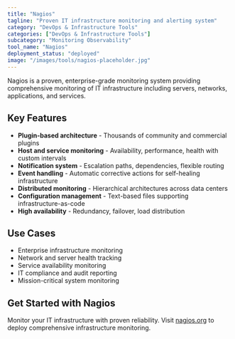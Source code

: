 ```yaml
---
title: "Nagios"
tagline: "Proven IT infrastructure monitoring and alerting system"
category: "DevOps & Infrastructure Tools"
categories: ["DevOps & Infrastructure Tools"]
subcategory: "Monitoring Observability"
tool_name: "Nagios"
deployment_status: "deployed"
image: "/images/tools/nagios-placeholder.jpg"
---
```

Nagios is a proven, enterprise-grade monitoring system providing comprehensive monitoring of IT infrastructure including servers, networks, applications, and services.

## Key Features

- **Plugin-based architecture** - Thousands of community and commercial plugins
- **Host and service monitoring** - Availability, performance, health with custom intervals
- **Notification system** - Escalation paths, dependencies, flexible routing
- **Event handling** - Automatic corrective actions for self-healing infrastructure
- **Distributed monitoring** - Hierarchical architectures across data centers
- **Configuration management** - Text-based files supporting infrastructure-as-code
- **High availability** - Redundancy, failover, load distribution

## Use Cases

- Enterprise infrastructure monitoring
- Network and server health tracking
- Service availability monitoring
- IT compliance and audit reporting
- Mission-critical system monitoring

## Get Started with Nagios

Monitor your IT infrastructure with proven reliability. Visit [nagios.org](https://www.nagios.org) to deploy comprehensive infrastructure monitoring.
